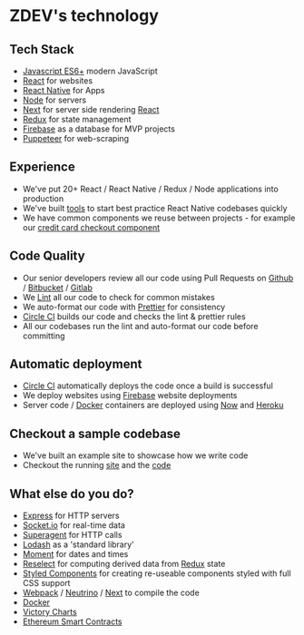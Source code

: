 # ZDEV's technology

## Tech Stack
- [Javascript ES6+](https://developer.mozilla.org/en-US/docs/Glossary/ECMAScript) modern JavaScript
- [React](https://reactjs.org/) for websites
- [React Native](https://facebook.github.io/react-native/) for Apps
- [Node](https://nodejs.org/) for servers
- [Next](https://nextjs.org/) for server side rendering [React](https://reactjs.org/)
- [Redux](https://redux.js.org/) for state management
- [Firebase](https://firebase.google.com/) as a database for MVP projects
- [Puppeteer](https://developers.google.com/web/tools/puppeteer/) for web-scraping

## Experience

- We've put 20+ React / React Native / Redux / Node applications into production
- We've built [tools](https://github.com/z-dev/rn-scaffold) to start best practice React Native codebases quickly
- We have common components we reuse between projects - for example our [credit card checkout component](https://github.com/z-dev/react-native-checkout)

## Code Quality
- Our senior developers review all our code using Pull Requests on [Github](https://github.com/) / [Bitbucket](https://bitbucket.org/) / [Gitlab](https://gitlab.com)
- We [Lint](https://eslint.org/) all our code to check for common mistakes
- We auto-format our code with [Prettier](https://prettier.io/docs/en/) for consistency
- [Circle CI](https://circleci.com/) builds our code and checks the lint & prettier rules
- All our codebases run the lint and auto-format our code before committing

## Automatic deployment

- [Circle CI](https://circleci.com/) automatically deploys the code once a build is successful
- We deploy websites using [Firebase](https://firebase.google.com/) website deployments
- Server code / [Docker](https://www.docker.com/) containers are deployed using [Now](https://zeit.co/now) and [Heroku](https://www.heroku.com/)

## Checkout a sample codebase

- We've built an example site to showcase how we write code
- Checkout the running [site](builds.z-dev.com) and the [code](/readme.md)

## What else do you do?

- [Express](https://expressjs.com/) for HTTP servers
- [Socket.io](https://socket.io/) for real-time data
- [Superagent](http://visionmedia.github.io/superagent/) for HTTP calls
- [Lodash](https://lodash.com/) as a 'standard library'
- [Moment](https://momentjs.com/docs/) for dates and times
- [Reselect](https://github.com/reduxjs/reselect) for computing derived data from [Redux](https://redux.js.org/) state
- [Styled Components](https://www.styled-components.com/) for creating re-useable components styled with full CSS support
- [Webpack](https://webpack.js.org/) / [Neutrino](https://neutrino.js.org) / [Next](https://nextjs.org/) to compile the code
- [Docker](https://www.docker.com/)
- [Victory Charts](https://formidable.com/open-source/victory/docs/victory-chart/)
- [Ethereum Smart Contracts](https://www.coindesk.com/information/ethereum-smart-contracts-work/)

